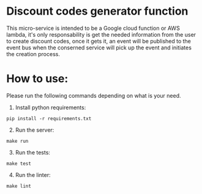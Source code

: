 # Discount codes generator function

This micro-service is intended to be a Google cloud function or AWS lambda,
it's only responsability is get the needed information from the user to create discount codes,
once it gets it, an event will be published to the event bus when the conserned service will pick
up the event and initiates the creation process.

# How to use:
Please run the following commands depending on what is your need.

1. Install python requirements:
 
 `pip install -r requirements.txt`
 
2. Run the server:
  
  `make run`
  
3. Run the tests:
  
  `make test`

4. Run the linter:
  
  `make lint`
